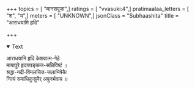 +++
topics = [ "मानसपूजा",]
ratings = [ "vvasuki:4",]
pratimaalaa_letters = [ "श", "य",]
meters = [ "UNKNOWN",]
jsonClass = "Subhaashita"
title = "आराधयामि हृदि"

+++

<details open><summary>Text</summary>

आराधयामि हृदि केशवात्म-गेहे  
मायापुरे हृदयपङ्कज-सन्निविष्टं ।  
श्रद्धा-नदी-विमलचित्त-जलाभिषेकैः  
नित्यं समाधिकुसुमैर् अपुनर्भवाय ॥
</details>
